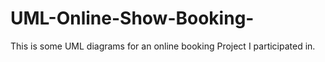 # UML-Online-Show-Booking-
This is some UML diagrams for an online booking Project I participated in.
